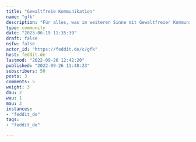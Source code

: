 ```yaml
---
title: "Gewaltfreie Kommunikation" 
name: "gfk"
description: "Für alles, was im weiteren Sinne mit Gewaltfreier Kommunikation nach Marhshall B. Rosenberg zu tun hat."
type: community
date: "2023-06-19 11:35:39"
draft: false
nsfw: false
actor_id: "https://feddit.de/c/gfk"
host: feddit.de
lastmod: "2022-09-26 12:42:20"
published: "2022-09-26 11:48:23"
subscribers: 50
posts: 3
comments: 5
weight: 3
dau: 2
wau: 1
mau: 2
instances:
- "feddit_de"
tags: 
- "feddit_de"

---
```


